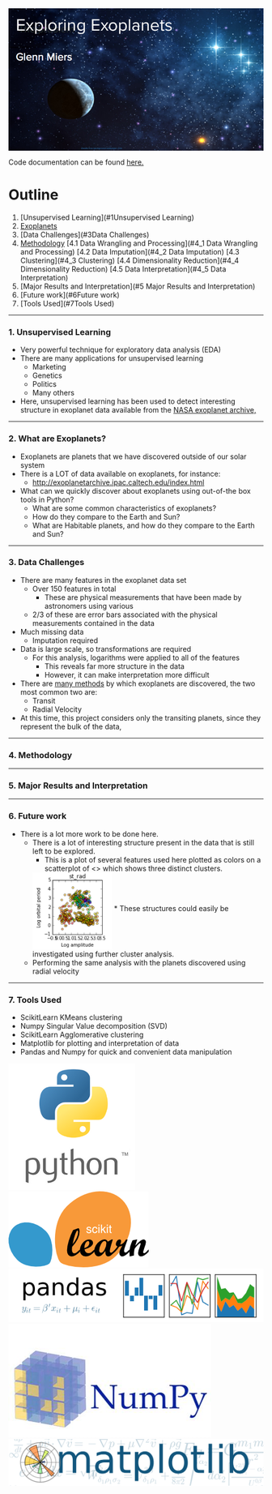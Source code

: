 <img src="images/opening-background.png" alt="alt text" align="middle">

Code documentation can be found <a href="https://github.com/gmiers7642/exoplanets/blob/master/Code_Documentation.md">here.</a>

# Outline
1. [Unsupervised Learning](#1Unsupervised Learning)
2. [Exoplanets](#2Exoplanets)
3. [Data Challenges](#3Data Challenges)
4. [Methodology](#4Methodology)
    [4.1 Data Wrangling and Processing](#4_1 Data Wrangling and Processing)
    [4.2 Data Imputation](#4_2 Data Imputation)
    [4.3 Clustering](#4_3 Clustering)
    [4.4 Dimensionality Reduction](#4_4 Dimensionality Reduction)
    [4.5 Data Interpretation](#4_5 Data Interpretation)
5. [Major Results and Interpretation](#5 Major Results and Interpretation)
6. [Future work](#6Future work)
7. [Tools Used](#7Tools Used)

<hr>

### 1. <a id="1Unsupervised Learning">Unsupervised Learning</a>
* Very powerful technique for exploratory data analysis (EDA)
* There are many applications for unsupervised learning
    * Marketing
    * Genetics
    * Politics
    * Many others
* Here, unsupervised learning has been used to detect interesting structure in exoplanet data available from the <a href="http://exoplanetarchive.ipac.caltech.edu/">NASA exoplanet archive,</a>

<hr>

### 2. <a id="2Exoplanets">What are Exoplanets?</a>
* Exoplanets are planets that we have discovered outside of our solar system
* There is a LOT of data available on exoplanets, for instance:
  * http://exoplanetarchive.ipac.caltech.edu/index.html
* What can we quickly discover about exoplanets using out-of-the box tools in Python?
    * What are some common characteristics of exoplanets?
    * How do they compare to the Earth and Sun?
    * What are Habitable planets, and how do they compare to the Earth and Sun?

<hr>

### 3. <a id="3Data Challenges">Data Challenges</a>
* There are many features in the exoplanet data set
    * Over 150 features in total
        * These are physical measurements that have been made by astronomers using various
    * 2/3 of these are error bars associated with the physical measurements contained in the data
* Much missing data
    * Imputation required
* Data is large scale, so transformations are required
    * For this analysis, logarithms were applied to all of the features
        * This reveals far more structure in the data
        * However, it can make interpretation more difficult
* There are <a href="https://en.wikipedia.org/wiki/Methods_of_detecting_exoplanets">many methods</a> by which exoplanets are discovered, the two most common two are:
    * Transit
    * Radial Velocity
* At this time, this project considers only the transiting planets, since they represent the bulk of the data,

<hr>

### 4. <a id="4Methodology">Methodology</a>

<hr>

### 5. <a id="5Major Results and Interpretation">Major Results and Interpretation</a>

<hr>

### 6. <a id="6Future work">Future work</a>
* There is a lot more work to be done here.
    * There is a lot of interesting structure present in the data that is still left to be explored.  
        * This is a plot of several features used here plotted as colors on a scatterplot of <> which shows three distinct clusters.
        <img src="images/3_clusters.png" alt="alt text" align="middle">
        * These structures could easily be investigated using further cluster analysis.
    * Performing the same analysis with the planets discovered using radial velocity

<hr>

### 7. <a id="7Tools Used">Tools Used</a>
* ScikitLearn KMeans clustering
* Numpy Singular Value decomposition (SVD)
* ScikitLearn Agglomerative clustering
* Matplotlib for plotting and interpretation of data
* Pandas and Numpy for quick and convenient data manipulation



![python logo](images/python-logo.png) ![skl_logo](images/skl_logo.png) ![pandas_logo](images/pandas_logo.png)
![numpy_logo](images/numpy_logo.jpg) ![matplotlib_logo](images/matplotlib_logo.png)
